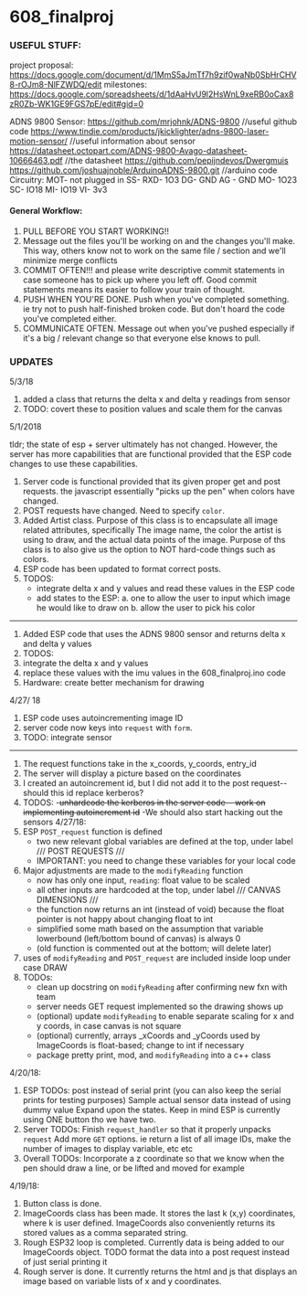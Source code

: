 # 608_finalproj

### USEFUL STUFF:

project proposal: https://docs.google.com/document/d/1MmS5aJmTf7h9zif0waNb0SbHrCHV8-rOJm8-NlFZWDQ/edit
milestones: https://docs.google.com/spreadsheets/d/1dAaHvU9l2HsWnL9xeRB0oCax8zR0Zb-WK1GE9FGS7pE/edit#gid=0

ADNS 9800 Sensor: 
https://github.com/mrjohnk/ADNS-9800 //useful github code
https://www.tindie.com/products/jkicklighter/adns-9800-laser-motion-sensor/ //useful information about sensor
https://datasheet.octopart.com/ADNS-9800-Avago-datasheet-10666463.pdf //the datasheet
https://github.com/pepijndevos/Dwergmuis
https://github.com/joshuajnoble/ArduinoADNS-9800.git //arduino code
Circuitry:
MOT- not plugged in
SS- RXD- 1O3
DG- GND
AG - GND
MO- 1O23
SC- IO18
MI- IO19
VI- 3v3

#### General Workflow:
1. PULL BEFORE YOU START WORKING!!
2. Message out the files you'll be working on and the changes you'll make.
   This way, others know not to work on the same file / section and we'll minimize merge conflicts
3. COMMIT OFTEN!!! and please write descriptive commit statements in case someone has to pick up where you left off.
   Good commit statements means its easier to follow your train of thought.
4. PUSH WHEN YOU'RE DONE. 
   Push when you've completed something. ie try not to push half-finished broken code.
   But don't hoard the code you've completed either. 
5. COMMUNICATE OFTEN. Message out when you've pushed especially if it's a big / relevant change
   so that everyone else knows to pull.

### UPDATES

5/3/18

1. added a class that returns the delta x and delta y readings from sensor
2. TODO: covert these to position values and scale them for the canvas

5/1/2018

tldr; the state of esp + server ultimately has not changed. However, the server has more capabilities 
that are functional provided that the ESP code changes to use these capabilities.

1. Server code is functional provided that its given proper get and post requests. 
   the javascript essentially "picks up the pen" when colors have changed.
2. POST requests have changed. Need to specify `color`. 
3. Added Artist class. Purpose of this class is to encapsulate all image related attributes, specifically
   The image name, the color the artist is using to draw, and the actual data points of the image.
   Purpose of ths class is to also give us the option to NOT hard-code things such as colors.
4. ESP code has been updated to format correct posts. 
5. TODOS:
   - integrate delta x and y values and read these values in the ESP code
   - add states to the ESP:
        a. one to allow the user to input which image he would like to draw on
        b. allow the user to pick his color
-------------------
1. Added ESP code that uses the ADNS 9800 sensor and returns delta x and delta y values
3. TODOS:
1. integrate the delta x and y values
2. replace these values with the imu values in the 608_finalproj.ino code
3. Hardware: create better mechanism for drawing 

4/27/ 18

1. ESP code uses autoincrementing image ID
2. server code now keys into `request` with `form`.
3. TODO: integrate sensor
-------------------
1. The request functions take in the x_coords, y_coords, entry_id
2. The server will display a picture based on the coordinates
3. I created an autoincrement id, but I did not add it to the post request-- should this id replace kerberos?
4. TODOS:
    -~~unhardcode the kerberos in the server code-- work on implementing autoincrement id~~
    -We should also start hacking out the sensors
4/27/18:
1. ESP `POST_request` function is defined
	- two new relevant global variables are defined at the top, under label /// POST REQUESTS ///
	- IMPORTANT: you need to change these variables for your local code
2. Major adjustments are made to the `modifyReading` function
	- now has only one input, `reading`: float value to be scaled
	- all other inputs are hardcoded at the top, under label /// CANVAS DIMENSIONS ///
	- the function now returns an int (instead of void) because the float pointer is not happy about changing float to int
	- simplified some math based on the assumption that variable lowerbound (left/bottom bound of canvas) is always 0
	- (old function is commented out at the bottom; will delete later)
3. uses of `modifyReading` and `POST_request` are included inside loop under case DRAW
4. TODOs:
	- clean up docstring on `modifyReading` after confirming new fxn with team
	- server needs GET request implemented so the drawing shows up
	- (optional) update `modifyReading` to enable separate scaling for x and y coords, in case canvas is not square
	- (optional) currently, arrays _xCoords and _yCoords used by ImageCoords is float-based; change to int if necessary
	- package pretty print, mod, and `modifyReading` into a c++ class

4/20/18:

1. ESP TODOs:
   post instead of serial print (you can also keep the serial prints for testing purposes)
   Sample actual sensor data instead of using dummy value
   Expand upon the states. Keep in mind ESP is currently using ONE button tho we have two.
2. Server TODOs:
   Finish `request_handler` so that it properly unpacks `request` 
   Add more `GET` options. ie return a list of all image IDs, make the number of images to display variable, etc etc
3. Overall TODOs:
   Incorporate a z coordinate so that we know when the pen should draw a line, or
   be lifted and moved for example

4/19/18:
1. Button class is done.
2. ImageCoords class has been made. It stores the last k (x,y) coordinates, where k is user defined. 
   ImageCoords also conveniently returns its stored values as a comma separated string.
3. Rough ESP32 loop is completed. 
   Currently data is being added to our ImageCoords object. TODO format the data into a post request instead of just serial printing it
4. Rough server is done. It currently returns the html and js that displays an image
   based on variable lists of x and y coordinates.
